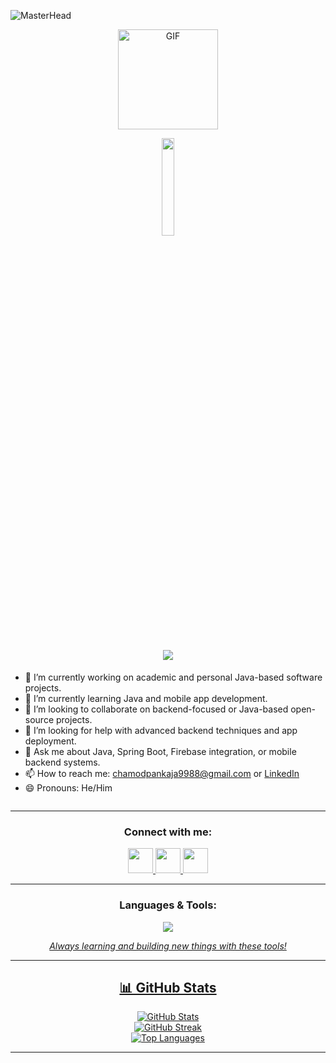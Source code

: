 ![MasterHead](https://user-images.githubusercontent.com/74038190/225813708-98b745f2-7d22-48cf-9150-083f1b00d6c9.gif)
<p align="center"> <img  alt="GIF" height="160px" src="https://media.giphy.com/media/du3J3cXyzhj75IOgvA/giphy.gif" /></p>

<p align="center"><img src="https://github.com/vimalverma558/vimalverma558/blob/v2/img/hello.gif" width="20%"></p> 

<h1 align="center">
  <img src="https://readme-typing-svg.herokuapp.com/?font=Righteous&size=35&center=true&vCenter=true&width=600&height=70&duration=4000&color=FF7029&lines=Hi+There...+👋;I'm+Chamod+Pankaja;Computer+Science+Undergaduate;Mobile+Application+Developer;Java+Developer;Intern+Software+Engineer;Welcome+To+My+Profile..." />
</h1>

  





- 🔭 I’m currently working on academic and personal Java-based software projects.
- 🌱 I’m currently learning Java and mobile app development.
- 👯 I’m looking to collaborate on backend-focused or Java-based open-source projects.
- 🤔 I’m looking for help with advanced backend techniques and app deployment.
- 💬 Ask me about Java, Spring Boot, Firebase integration, or mobile backend systems.
- 📫 How to reach me: chamodpankaja9988@gmail.com or [LinkedIn](https://linkedin.com/in/chamodpankaja)
- 😄 Pronouns: He/Him


<p align="left"> <img src="https://komarev.com/ghpvc/?username=chamodpankaja&label=Profile%20views&color=1E3A8A&style=flat" alt="" /> </p>

---



<h3 align="center">Connect with me:</h3>
<p align="center">
  <a href="https://linkedin.com/in/chamodpankaja" target="_blank">
    <img src="https://skillicons.dev/icons?i=linkedin" height="40" />
  </a>
  <a href="mailto:chamodpankaja9988@gmail.com" target="_blank">
    <img src="https://skillicons.dev/icons?i=gmail" height="40" />
  </a>
  <a href="https://instagram.com/chamod_pankaja23" target="_blank">
    <img src="https://skillicons.dev/icons?i=instagram" height="40" />
  </a>
</p>



---


<!-- ## 🌐 Socials:
[![Instagram](https://img.shields.io/badge/Instagram-%23E4405F.svg?logo=Instagram&logoColor=white)](https://instagram.com/chamod_pankaja23) [![LinkedIn](https://img.shields.io/badge/LinkedIn-%230077B5.svg?logo=linkedin&logoColor=white)](https://linkedin.com/in/chamodpankaja) [![email](https://img.shields.io/badge/Email-D14836?logo=gmail&logoColor=white)](mailto:chamodpankaja9988@gmail.com) 

# 💻 Tech Stack:
![JavaScript](https://img.shields.io/badge/javascript-%23323330.svg?style=for-the-badge&logo=javascript&logoColor=%23F7DF1E) ![Java](https://img.shields.io/badge/java-%23ED8B00.svg?style=for-the-badge&logo=openjdk&logoColor=white) ![HTML5](https://img.shields.io/badge/html5-%23E34F26.svg?style=for-the-badge&logo=html5&logoColor=white) ![Python](https://img.shields.io/badge/python-3670A0?style=for-the-badge&logo=python&logoColor=ffdd54) ![Netlify](https://img.shields.io/badge/netlify-%23000000.svg?style=for-the-badge&logo=netlify&logoColor=#00C7B7) ![Google Cloud](https://img.shields.io/badge/GoogleCloud-%234285F4.svg?style=for-the-badge&logo=google-cloud&logoColor=white) ![Firebase](https://img.shields.io/badge/firebase-%23039BE5.svg?style=for-the-badge&logo=firebase) ![React](https://img.shields.io/badge/react-%2320232a.svg?style=for-the-badge&logo=react&logoColor=%2361DAFB) ![NodeJS](https://img.shields.io/badge/node.js-6DA55F?style=for-the-badge&logo=node.js&logoColor=white) ![Spring](https://img.shields.io/badge/spring-%236DB33F.svg?style=for-the-badge&logo=spring&logoColor=white) ![Flutter](https://img.shields.io/badge/Flutter-%2302569B.svg?style=for-the-badge&logo=Flutter&logoColor=white) ![Apache Tomcat](https://img.shields.io/badge/apache%20tomcat-%23F8DC75.svg?style=for-the-badge&logo=apache-tomcat&logoColor=black) ![Firebase](https://img.shields.io/badge/firebase-a08021?style=for-the-badge&logo=firebase&logoColor=ffcd34) ![MySQL](https://img.shields.io/badge/mysql-4479A1.svg?style=for-the-badge&logo=mysql&logoColor=white) ![Hibernate](https://img.shields.io/badge/Hibernate-59666C?style=for-the-badge&logo=Hibernate&logoColor=white) ![Figma](https://img.shields.io/badge/figma-%23F24E1E.svg?style=for-the-badge&logo=figma&logoColor=white) ![Canva](https://img.shields.io/badge/Canva-%2300C4CC.svg?style=for-the-badge&logo=Canva&logoColor=white)
 -->
<h3 align="center">Languages & Tools:</h3>
<p align="center">
<a href="https://skillicons.dev" target="_blank"><img class="item" src="https://skillicons.dev/icons?i=java,py,spring,html,css,js,flutter,dart,firebase,react,maven,gradle,nodejs,mysql,mongodb,firebase,gmail,gcp,figma,git,github,vscode,netlify,postman,androidstudio,pycharm,webstorm,idea,linkedin,md,&theme=dark&perline=10"/</a> 
</p>

<p align="center"><i>Always learning and building new things with these tools!</i></p>

---


<!-- # 📊 GitHub Stats:
![](https://github-readme-stats.vercel.app/api?username=chamodpankaja&theme=dark&hide_border=false&include_all_commits=false&count_private=false)<br/>
![](https://nirzak-streak-stats.vercel.app/?user=chamodpankaja&theme=dark&hide_border=false)<br/>
![](https://github-readme-stats.vercel.app/api/top-langs/?username=chamodpankaja&theme=dark&hide_border=false&include_all_commits=false&count_private=false&layout=compact)

---
[![](https://visitcount.itsvg.in/api?id=chamodpankaja&icon=0&color=0)](https://visitcount.itsvg.in)
-->
<h2 align="center">📊 GitHub Stats</h2>

<p align="center">
  <img src="https://github-readme-stats.vercel.app/api?username=chamodpankaja&theme=dark&hide_border=false&include_all_commits=false&count_private=false" alt="GitHub Stats" />
  <br/>
  <img src="https://nirzak-streak-stats.vercel.app/?user=chamodpankaja&theme=dark&hide_border=false" alt="GitHub Streak" />
  <br/>
  <img src="https://github-readme-stats.vercel.app/api/top-langs/?username=chamodpankaja&theme=dark&hide_border=false&include_all_commits=false&count_private=false&layout=compact" alt="Top Languages" />
</p>

---
<!-- <p align="center">
  <a href="https://visitcount.itsvg.in">
    <img src="https://visitcount.itsvg.in/api?id=chamodpankaja&icon=0&color=0" alt="Profile Visits" />
  </a>
</p> 
-->





<!-- Proudly created with GPRM ( https://gprm.itsvg.in ) --> 

